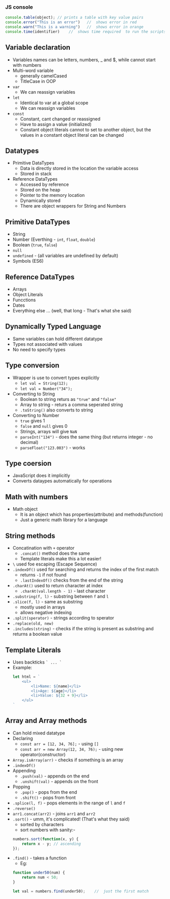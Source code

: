 ### JS console
```js
console.table(object); // prints a table with key value pairs
console.error("This is an error")   //  shows error in red
console.warn("This is a warning")   //  shows error in orange
console.time(identifier)    //  shows time required  to run the scripts between same identifier
```

## Variable declaration
- Variables names can be letters, numbers, _ and $, while cannot start with numbers
- Multi-word variable
    - generally camelCased
    - TitleCase in OOP
- ```var```
    - We can reassign variables
- ```let```
    - Identical to var at a global scope
    - We can reassign variables
- ```const```
    - Constant, cant changed or reassigned
    - Have to assign a value (initialized)
    - Constant object literals cannot to set to another object, but the values in a constant object literal can be changed

## Datatypes
- Primitive DataTypes
    - Data is directly stored in the location the variable access
    - Stored in stack
- Reference DataTypes
    - Accessed by reference
    - Stored on the heap
    - Pointer to the memory location
    - Dynamically stored
    - There are object wrappers for String and Numbers

## Primitive DataTypes
- String
- Number (Everthing - ```int```, ```float```, ```double```)
- Boolean (```true```, ```false```)
- ```null```
- ```undefined``` - (all variables are undefined by default)
- Symbols (ES6)

## Reference DataTypes
- Arrays
- Object Literals
- Funcctions
- Dates
- Everything else ... (well, that long - That's what she said)

## Dynamically Typed Language
- Same variables can hold different datatype
- Types not associated with values
- No need to specify types

## Type conversion
- Wrapper is use to convert types explicitly
    - ```let val = String(12);```
    - ```let val = Number("34");```
- Converting to String
    - Boolean to string returs as ```"true"``` and ```"false"```
    - Array to string - returs a comma seperated string
    - ```.toString()``` also converts to string
- Converting to Number
    - ```true``` gives 1
    - ```false``` and ```null``` gives 0
    - Strings, arrays will give ```NaN```
    - ```parseInt("134")``` - does the same thing (but returns integer - no decimal)
    - ```parseFloat("123.003")``` - works

## Type coersion
- JavaScript does it implicitly
- Converts dataypes automatically for operations

## Math with numbers
- Math object
    - It is an object which has properties(attribute) and methods(function)
    - Just a generic math library for a language

## String methods
- Concatination with ```+``` operator
    - ```.concat()``` method does the same
    - Template literals make this a lot easier!
- ```\``` used foe escaping (Escape Sequence)
- ```.indexOf()``` used for searching and returns the index of the first match
    - returns ```-1``` if not found
    - ```.lastIndexOf()``` checks from the end of the string
- ```.charAt()``` used to return character at index
    - ```.charAt(val.length - 1)``` - last character
- ```.substring(f, l)``` - substring between ```f``` and ```l```
- ```.slice(f, l)``` - same as substring
    - mostly used in arrays
    - allows negative indexing
- ```.split(sperator)``` - strings according to sperator
- ```.replace(old, new)``` 
- ```.includes(string)``` - checks if the string is present as substring and returns a boolean value

## Template Literals
- Uses backticks ``` ` ... ` ``` 
- Example:
    ```js
    let html = `
        <ul>
            <li>Name: ${name}</li>
            <li>Age: ${age}</li>
            <li>Value: ${32 + 9}</li>
        </ul>
    `
    ```

## Array and Array methods
- Can hold mixed datatype
- Declaring
    - ```const arr = [12, 34, 76];``` - using ```[]```
    - ```const arr = new Array(12, 34, 76);``` - using new operator(constructor)
- ```Array.isArray(arr)``` - checks if something is an array
- ```.indexOf()```
- Appending
    - ```.push(val)``` - appends on the end
    - ```.unshift(val)``` - appends on the front
- Popping
    - ```.pop()``` - pops from the end
    - ```.shift()``` - pops from front
- ```.splice(l, f)``` - pops elements in the range of ```l``` and ```f```
- ```.reverse()```
- ```arr1.concat(arr2)``` - joins ```arr1``` and ```arr2```
- ```.sort()``` - umm, it's complicated! (That's what they said)
    - sorted by characters
    - sort numbers with sanity:-
    ```js
    numbers.sort(function(x, y) {
        return x - y; // ascending
    });
    ```
- ```.find()``` - takes a function
    - Eg:
    ```js
    function under50(num) {
        return num < 50;
    }

    let val = numbers.find(under50);    //  just the first match
    ```
